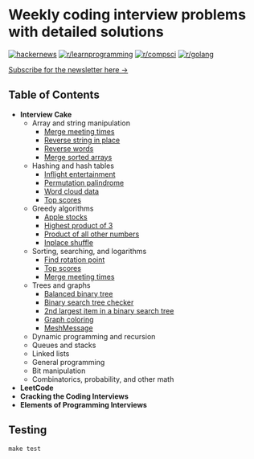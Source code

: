 # Weekly coding interview problems with detailed solutions


[![hackernews](https://img.shields.io/badge/hackernews-22%2B-orange)](https://news.ycombinator.com/item?id=20769685)
[![r/learnprogramming](https://img.shields.io/badge/r/programming-1.4k%2B-orange)](https://www.reddit.com/r/learnprogramming/comments/ctyvbc/is_anyone_interested_in_weekly_coding_interview/?utm_source=share&utm_medium=web2x)
[![r/compsci](https://img.shields.io/badge/r/compsci-310%2B-orange)](https://www.reddit.com/r/compsci/comments/ctyy0o/is_anyone_interested_in_weekly_coding_interview/?utm_source=share&utm_medium=web2x)
[![r/golang](https://img.shields.io/badge/r/golang-92%2B-orange)](https://www.reddit.com/r/golang/comments/ctyw0l/is_anyone_interested_in_weekly_coding_interview/?utm_source=share&utm_medium=web2x)


[Subscribe for the newsletter here →](https://www.getrevue.co/profile/hoanhan101)


## Table of Contents 

- **Interview Cake**
  - Array and string manipulation
    - [Merge meeting times]()
    - [Reverse string in place]()
    - [Reverse words]()
    - [Merge sorted arrays]()
  - Hashing and hash tables
    - [Inflight entertainment]()
    - [Permutation palindrome]()
    - [Word cloud data]()
    - [Top scores]()
  - Greedy algorithms
    - [Apple stocks]()
    - [Highest product of 3]()
    - [Product of all other numbers]()
    - [Inplace shuffle]()
  - Sorting, searching, and logarithms
    - [Find rotation point]()
    - [Top scores]()
    - [Merge meeting times]()
  - Trees and graphs
    - [Balanced binary tree]()
    - [Binary search tree checker]()
    - [2nd largest item in a binary search tree]()
    - [Graph coloring]()
    - [MeshMessage]()
  - Dynamic programming and recursion
  - Queues and stacks
  - Linked lists
  - General programming
  - Bit manipulation
  - Combinatorics, probability, and other math
- **LeetCode**
- **Cracking the Coding Interviews**
- **Elements of Programming Interviews**


## Testing
```
make test
```
